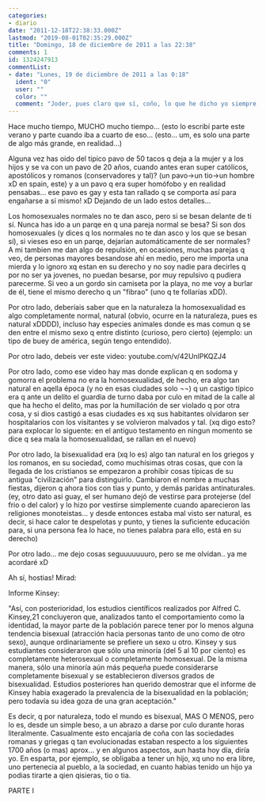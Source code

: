 ```yaml
---
categories:
- diario
date: "2011-12-18T22:38:33.000Z"
lastmod: "2019-08-01T02:35:29.000Z"
title: "Domingo, 18 de diciembre de 2011 a las 22:38"
comments: 1
id: 1324247913
commentList:
- date: "Lunes, 19 de diciembre de 2011 a las 0:18"
  ident: "0"
  user: ""
  color: ""
  comment: "Joder, pues claro que sí, coño, lo que he dicho yo siempre, que en esa epoca en el imperio romano y todo eso la gente tenía coco, no como ahora... buah -___-\'\'\'  \nY si encima todos esos datos lo apoyan... creo que mucha gente debería cuestionarse sus ideas..."
---
```


Hace mucho tiempo, MUCHO mucho tiempo... (esto lo escribí parte este verano y parte cuando iba a cuarto de eso... (esto... um, es solo una parte de algo más grande, en realidad...)  
  
Alguna vez has oido del tipico pavo de 50 tacos q deja a la mujer y a los hijos y se va con un pavo de 20 años, cuando antes eran super católicos, apostólicos y romanos (conservadores y tal)? (un pavo-&gt;un tio-&gt;un hombre xD en spain, este) y a un pavo q era super homófobo y en realidad pensabas... ese pavo es gay y esta tan rallado q se comporta así para engañarse a sí mismo! xD Dejando de un lado estos detalles...  
  
Los homosexuales normales no te dan asco, pero si se besan delante de ti sí. Nunca has ido a un parqe en q una pareja normal se besa? Si son dos homosexuales (y dices q los normales no te dan asco y los que se besan sí), si vieses eso en un parqe, dejarían automáticamente de ser normales?  
A mi tambien me dan algo de repulsión, en ocasiones, muchas parejas q veo, de personas mayores besandose ahí en medio, pero me importa una mierda y lo ignoro xq estan en su derecho y no soy nadie para decirles q por no ser ya jovenes, no puedan besarse, por muy repulsivo q pudiera parecerme. Si veo a un gordo sin camiseta por la playa, no me voy a burlar de él, tiene el mismo derecho q un "fibrao" (uno q te follarías xDD).  
  
Por otro lado, deberíais saber que en la naturaleza la homosexualidad es algo completamente normal, natural (obvio, ocurre en la naturaleza, pues es natural xDDDD), incluso hay especies animales donde es mas comun q se den entre el mismo sexo q entre distinto (curioso, pero cierto) (ejemplo: un tipo de buey de américa, según tengo entendido).  
  
Por otro lado, debeis ver este video: youtube.com/v/42UnlPKQZJ4  
  
Por otro lado, como ese video hay mas donde explican q en sodoma y gomorra el problema no era la homosexualidad, de hecho, era algo tan natural en aqella época (y no en esas ciudades solo ¬¬) q un castigo típico era q ante un delito el guardia de turno daba por culo en mitad de la calle al que ha hecho el delito, mas por la humillación de ser violado q por otra cosa, y si dios castigó a esas ciudades es xq sus habitantes olvidaron ser hospitalarios con los visitantes y se volvieron malvados y tal. (xq digo esto? para explocar lo siguente: en el antiguo testamento en ningun momento se dice q sea mala la homosexualidad, se rallan en el nuevo)  
  
Por otro lado, la bisexualidad era (xq lo es) algo tan natural en los griegos y los romanos, en su sociedad, como muchísimas otras cosas, que con la llegada de los cristianos se empezaron a prohibir cosas típicas de su antigua "civilización" para distinguirlo. Cambiaron el nombre a muchas fiestas, dijeron q ahora tios con tias y punto, y demás paridas antinaturales. (ey, otro dato asi guay, el ser humano dejó de vestirse para protejerse (del frio o del calor) y lo hizo por vestirse simplemente cuando aparecieron las religiones monoteistas... y desde entonces estaba mal visto ser natural, es decir, si hace calor te despelotas y punto, y tienes la suficiente educación para, si una persona fea lo hace, no tienes palabra para ello, está en su derecho)  
  
Por otro lado... me dejo cosas seguuuuuuuro, pero se me olvidan.. ya me acordaré xD  
  
Ah sí, hostias! Mirad:  
  
Informe Kinsey:  
  
"Así, con posterioridad, los estudios científicos realizados por Alfred C. Kinsey,21 concluyeron que, analizados tanto el comportamiento como la identidad, la mayor parte de la población parece tener por lo menos alguna tendencia bisexual (atracción hacia personas tanto de uno como de otro sexo), aunque ordinariamente se prefiere un sexo u otro. Kinsey y sus estudiantes consideraron que sólo una minoría (del 5 al 10 por ciento) es completamente heterosexual o completamente homosexual. De la misma manera, sólo una minoría aún más pequeña puede considerarse completamente bisexual y se establecieron diversos grados de bisexualidad. Estudios posteriores han querido demostrar que el informe de Kinsey había exagerado la prevalencia de la bisexualidad en la población; pero todavía su idea goza de una gran aceptación."  
  
Es decir, q por naturaleza, todo el mundo es bisexual, MAS O MENOS, pero lo es, desde un simple beso, a un abrazo a darse por culo durante horas literalmente. Casualmente esto encajaría de coña con las sociedades romanas y griegas q tan evolucionadas estaban respecto a los siguientes 1700 años (o mas) aprox... y en algunos aspectos, aun hasta hoy día, diría yo. En esparta, por ejemplo, se obligaba a tener un hijo, xq uno no era libre, uno pertenecia al pueblo, a la sociedad, en cuanto habias tenido un hijo ya podias tirarte a qien qisieras, tio o tia.  
  
PARTE I